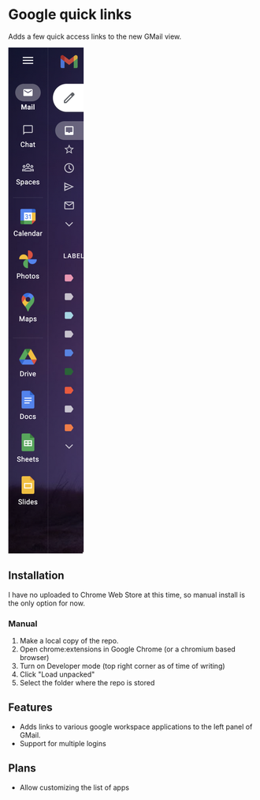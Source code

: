 # Google quick links

Adds a few quick access links to the new GMail view.

![GMail Preview](gmail-preview.png "Gmail Preview")

## Installation

I have no uploaded to Chrome Web Store at this time, so manual install is the only option for now.

### Manual
1. Make a local copy of the repo.
2. Open chrome:extensions in Google Chrome (or a chromium based browser)
3. Turn on Developer mode (top right corner as of time of writing)
4. Click "Load unpacked"
5. Select the folder where the repo is stored

## Features
- Adds links to various google workspace applications to the left panel of GMail.
- Support for multiple logins

## Plans
- Allow customizing the list of apps